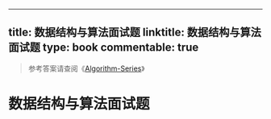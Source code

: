 
---
title: 数据结构与算法面试题
linktitle: 数据结构与算法面试题
type: book
commentable: true
---

> 参考答案请查阅《[Algorithm-Series](https://github.com/wx-chevalier/Algorithm-Series?q=)》

# 数据结构与算法面试题

    